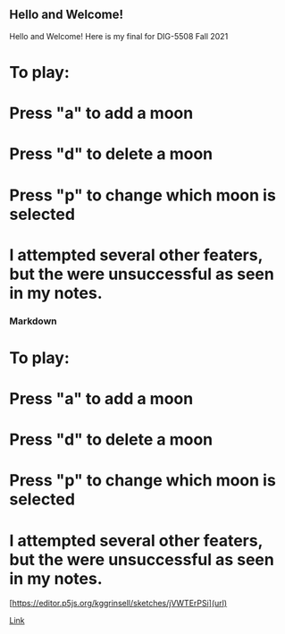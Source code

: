 ## Hello and Welcome!

Hello and Welcome! Here is my final for DIG-5508 Fall 2021




# To play:
  # Press "a" to add a moon
  # Press "d" to delete a moon
  # Press "p" to change which moon is selected
# I attempted several other featers, but the were unsuccessful as seen in my notes.


### Markdown
# To play:
# Press "a" to add a moon
# Press "d" to delete a moon
# Press "p" to change which moon is selected
# I attempted several other featers, but the were unsuccessful as seen in my notes.




[https://editor.p5js.org/kggrinsell/sketches/jVWTErPSi](url)




[Link](https://editor.p5js.org/kggrinsell/sketches/jVWTErPSi) 
```


